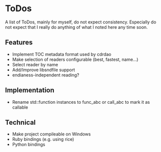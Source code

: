 # ToDos


A list of ToDos, mainly for myself, do not expect consistency. Especially do not
expect that I really do anything of what I noted here any time soon.


## Features

- Implement TOC metadata format used by cdrdao
- Make selection of readers configurable (best, fastest, name...)
- Select reader by name
- Add/Improve libsndfile support
- endianess-independent reading?


## Implementation

- Rename std::function instances to func_abc or call_abc to mark it as callable


## Technical

- Make project compileable on Windows
- Ruby bindings (e.g. using rice)
- Python bindings
